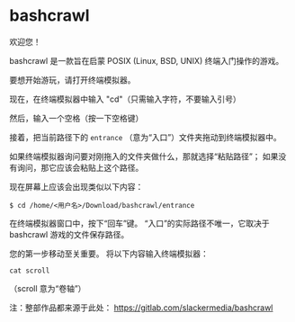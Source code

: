 # bashcrawl
欢迎您！

bashcrawl 是一款旨在启蒙 POSIX (Linux, BSD, UNIX) 终端入门操作的游戏。

要想开始游玩，请打开终端模拟器。

现在，在终端模拟器中输入 "cd"（只需输入字符，不要输入引号）

然后，输入一个空格（按一下空格键）

接着，把当前路径下的 ``entrance`` （意为“入口”）文件夹拖动到终端模拟器中。

如果终端模拟器询问要对刚拖入的文件夹做什么，那就选择“粘贴路径”；
如果没有询问，那它应该会粘贴上这个路径。

现在屏幕上应该会出现类似以下内容：

```
$ cd /home/<用户名>/Download/bashcrawl/entrance
```

在终端模拟器窗口中，按下“回车”键。
“入口”的实际路径不唯一，它取决于 bashcrawl 游戏的文件保存路径。

您的第一步移动至关重要。
将以下内容输入终端模拟器：

```
cat scroll
```
（scroll 意为“卷轴”）


注：整部作品都来源于此处： https://gitlab.com/slackermedia/bashcrawl
